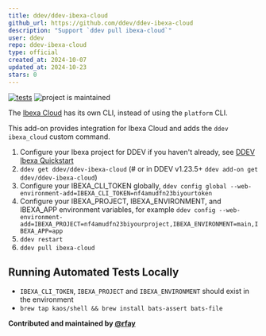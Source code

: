 ```yaml
---
title: ddev/ddev-ibexa-cloud
github_url: https://github.com/ddev/ddev-ibexa-cloud
description: "Support `ddev pull ibexa-cloud`"
user: ddev
repo: ddev-ibexa-cloud
type: official
created_at: 2024-10-07
updated_at: 2024-10-23
stars: 0
---
```


[![tests](https://github.com/ddev/ddev-ibexa-cloud/actions/workflows/tests.yml/badge.svg)](https://github.com/ddev/ddev-ibexa-cloud/actions/workflows/tests.yml) ![project is maintained](https://img.shields.io/maintenance/yes/2025.svg)

The [Ibexa Cloud](https://www.ibexa.co/products/ibexa-cloud) has its own CLI, instead of using the `platform` CLI.

This add-on provides integration for Ibexa Cloud and adds the `ddev ibexa_cloud` custom command.

1. Configure your Ibexa project for DDEV if you haven't already, see [DDEV Ibexa Quickstart](https://ddev.readthedocs.io/en/stable/users/quickstart/#ibexa-dxp)
2. `ddev get ddev/ddev-ibexa-cloud` (# or in DDEV v1.23.5+ `ddev add-on get ddev/ddev-ibexa-cloud`)
3. Configure your IBEXA_CLI_TOKEN globally, `ddev config global --web-environment-add=IBEXA_CLI_TOKEN=nf4amudfn23biyourtoken`
4. Configure your IBEXA_PROJECT, IBEXA_ENVIRONMENT, and IBEXA_APP environment variables, for example `ddev config --web-environment-add=IBEXA_PROJECT=nf4amudfn23biyourproject,IBEXA_ENVIRONMENT=main,IBEXA_APP=app`
5. `ddev restart`
6. `ddev pull ibexa-cloud`

## Running Automated Tests Locally

* `IBEXA_CLI_TOKEN`, `IBEXA_PROJECT` and `IBEXA_ENVIRONMENT` should exist in the environment
* `brew tap kaos/shell && brew install bats-assert bats-file`


**Contributed and maintained by [@rfay](https://github.com/rfay)**
